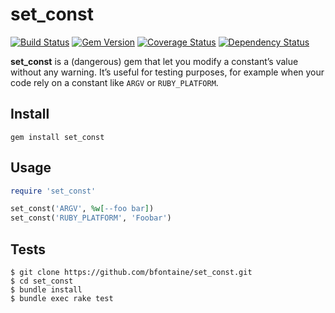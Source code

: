# set\_const

[![Build Status](https://img.shields.io/travis/bfontaine/set_const.svg)](https://travis-ci.org/bfontaine/set_const)
[![Gem Version](https://img.shields.io/gem/v/set_const.png)](http://badge.fury.io/rb/set_const)
[![Coverage Status](https://coveralls.io/repos/bfontaine/set_const/badge.png)](https://coveralls.io/r/bfontaine/set_const)
[![Dependency Status](https://img.shields.io/gemnasium/bfontaine/set_const.svg)](https://gemnasium.com/bfontaine/set_const)

**set\_const** is a (dangerous) gem that let you modify a constant’s value
without any warning. It’s useful for testing purposes, for example when your
code rely on a constant like `ARGV` or `RUBY_PLATFORM`.

## Install

```
gem install set_const
```

## Usage

```rb
require 'set_const'

set_const('ARGV', %w[--foo bar])
set_const('RUBY_PLATFORM', 'Foobar')
```

## Tests

```
$ git clone https://github.com/bfontaine/set_const.git
$ cd set_const
$ bundle install
$ bundle exec rake test
```
